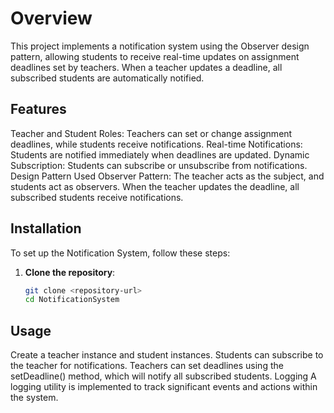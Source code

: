 # Overview
This project implements a notification system using the Observer design pattern, allowing students to receive real-time updates on assignment deadlines set by teachers. When a teacher updates a deadline, all subscribed students are automatically notified.

## Features
Teacher and Student Roles: Teachers can set or change assignment deadlines, while students receive notifications.
Real-time Notifications: Students are notified immediately when deadlines are updated.
Dynamic Subscription: Students can subscribe or unsubscribe from notifications.
Design Pattern Used
Observer Pattern: The teacher acts as the subject, and students act as observers. When the teacher updates the deadline, all subscribed students receive notifications.

## Installation

To set up the Notification System, follow these steps:

1. **Clone the repository**:
   ```bash
   git clone <repository-url>
   cd NotificationSystem


## Usage
Create a teacher instance and student instances.
Students can subscribe to the teacher for notifications.
Teachers can set deadlines using the setDeadline() method, which will notify all subscribed students.
Logging
A logging utility is implemented to track significant events and actions within the system.

